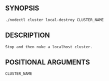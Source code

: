 ## SYNOPSIS
    ./nodectl cluster local-destroy CLUSTER_NAME
 
## DESCRIPTION
    Stop and then nuke a localhost cluster.
 
## POSITIONAL ARGUMENTS
    CLUSTER_NAME
